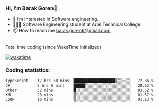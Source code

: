 ###  Hi, I’m Barak Goren👋
- 👀 I’m interested in Software engineering.
- 👨🏼‍🎓 Software Engineering student at Ariel Technical College
- 📫 How to reach me barak.goren6@gmail.com
##
Total time coding (since WakaTime initialized)

[![wakatime](https://wakatime.com/badge/user/5cc5ec80-a806-4ca2-a704-db29274e48cd.svg)](https://wakatime.com/@5cc5ec80-a806-4ca2-a704-db29274e48cd)

   
### Coding statistics:

<!--START_SECTION:waka-->

```txt
TypeScript    17 hrs 58 mins  ██████████████████▒░░░░░░   72.86 %
C#            5 hrs 5 mins    █████░░░░░░░░░░░░░░░░░░░░   20.62 %
Other         52 mins         █░░░░░░░░░░░░░░░░░░░░░░░░   03.52 %
XML           23 mins         ▒░░░░░░░░░░░░░░░░░░░░░░░░   01.57 %
JSON          16 mins         ▒░░░░░░░░░░░░░░░░░░░░░░░░   01.13 %
```

<!--END_SECTION:waka-->

<!---
barakgoren/barakgoren is a ✨ special ✨ repository because its `README.md` (this file) appears on your GitHub profile.
You can click the Preview link to take a look at your changes.
--->
